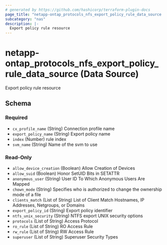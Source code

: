 ```yaml
---
# generated by https://github.com/hashicorp/terraform-plugin-docs
page_title: "netapp-ontap_protocols_nfs_export_policy_rule_data_source Data Source - terraform-provider-netapp-ontap"
subcategory: "nas"
description: |-
  Export policy rule resource
---
```


# netapp-ontap_protocols_nfs_export_policy_rule_data_source (Data Source)

Export policy rule resource



<!-- schema generated by tfplugindocs -->
## Schema

### Required

- `cx_profile_name` (String) Connection profile name
- `export_policy_name` (String) Export policy name
- `index` (Number) rule index
- `svm_name` (String) Name of the svm to use

### Read-Only

- `allow_device_creation` (Boolean) Allow Creation of Devices
- `allow_suid` (Boolean) Honor SetUID Bits in SETATTR
- `anonymous_user` (String) User ID To Which Anonymous Users Are Mapped
- `chown_mode` (String) Specifies who is authorized to change the ownership mode of a file
- `clients_match` (List of String) List of Client Match Hostnames, IP Addresses, Netgroups, or Domains
- `export_policy_id` (String) Export policy identifier
- `ntfs_unix_security` (String) NTFS export UNIX security options
- `protocols` (List of String) Access Protocol
- `ro_rule` (List of String) RO Access Rule
- `rw_rule` (List of String) RW Access Rule
- `superuser` (List of String) Superuser Security Types


